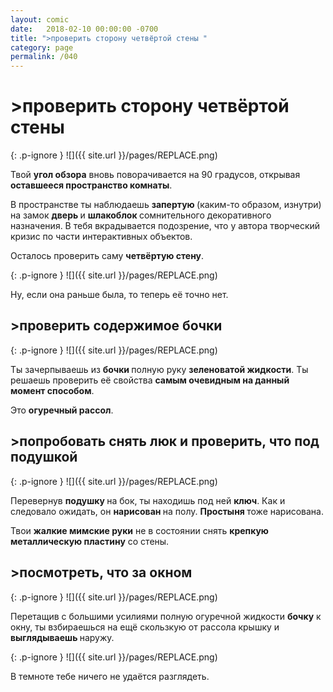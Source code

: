 ```yaml
---
layout: comic
date:   2018-02-10 00:00:00 -0700
title: ">проверить сторону четвёртой стены "
category: page
permalink: /040
---
```

# >проверить сторону четвёртой стены 

{: .p-ignore }
![]({{ site.url }}/pages/REPLACE.png)

Твой <strong>угол обзора</strong> вновь поворачивается на 90 градусов, открывая <strong>оставшееся пространство комнаты</strong>. 

В пространстве ты наблюдаешь <strong>запертую </strong>(каким-то образом, изнутри) на замок <strong>дверь </strong>и <strong>шлакоблок </strong>сомнительного декоративного назначения. В тебя вкрадывается подозрение, что у автора творческий кризис по части интерактивных объектов.

Осталось проверить саму <strong>четвёртую стену</strong>.

{: .p-ignore }
![]({{ site.url }}/pages/REPLACE.png)

Ну, если она раньше была, то теперь её точно нет.

## >проверить содержимое бочки

{: .p-ignore }
![]({{ site.url }}/pages/REPLACE.png)

Ты зачерпываешь из <strong>бочки </strong>полную руку <strong>зеленоватой жидкости</strong>. Ты решаешь проверить её свойства <strong>самым очевидным на данный момент способом</strong>.

Это <strong>огуречный рассол</strong>.

## >попробовать снять люк и проверить, что под подушкой

{: .p-ignore }
![]({{ site.url }}/pages/REPLACE.png)

Перевернув <strong>подушку </strong>на бок, ты находишь под ней <strong>ключ</strong>. Как и следовало ожидать, он <strong>нарисован </strong>на полу. <strong>Простыня </strong>тоже нарисована.

Твои <strong>жалкие мимские руки</strong> не в состоянии снять <strong>крепкую металлическую пластину</strong> со стены.

## >посмотреть, что за окном

{: .p-ignore }
![]({{ site.url }}/pages/REPLACE.png)

Перетащив с большими усилиями полную огуречной жидкости <strong>бочку</strong> к окну, ты взбираешься на ещё скользкую от рассола крышку и <strong>выглядываешь </strong>наружу.

{: .p-ignore }
![]({{ site.url }}/pages/REPLACE.png)

В темноте тебе ничего не удаётся разглядеть.
